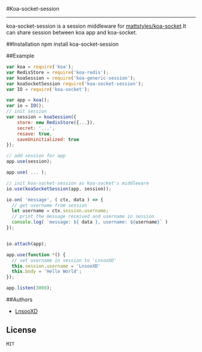 #Koa-socket-session
***
koa-socket-session is a session middleware for [mattstyles/koa-socket](https://github.com/mattstyles/koa-socket#koa-socket).It
 can share session between koa app and koa-socket.
 
##Installation
        npm install koa-socket-session

##Example

```js
var koa = require('koa');
var RedisStore = require('koa-redis');
var koaSession = require('koa-generic-session');
var koaSocketSession require('koa-socket-session');
var IO = require('koa-socket');

var app = koa();
var io = IO();
// init session
var session = koaSession({
    store: new RedisStore({...}),
	secret: '...',
	resave: true,
	saveUninitialized: true
});

// add session for app
app.use(session);

app.use( ... );

// init koa-socket-session as koa-socket's middleware
io.use(koaSocketSession(app, session));

io.on( 'message', ( ctx, data ) => {
  // get username from session
  let username = ctx.session.username;
  // print the message received and username in session
  console.log( `message: ${ data }, username: ${username}` )
});


io.attach(app);

app.use(function *() {
  // set username in session to 'LnsooXD'
  this.session.username = 'LnsooXD'
  this.body = 'Hello World';
});

app.listen(3000);

```
##Authors

- [LnsooXD](https://github.com/LnsooXD)

## License

    MIT
